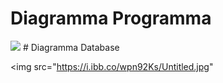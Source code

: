 # Diagramma Programma

 
<img src="https://i.ibb.co/m5DfqzY/Diagramma-senza-titolo-drawio.png">
# Diagramma Database

<img src="https://i.ibb.co/wpn92Ks/Untitled.jpg"

